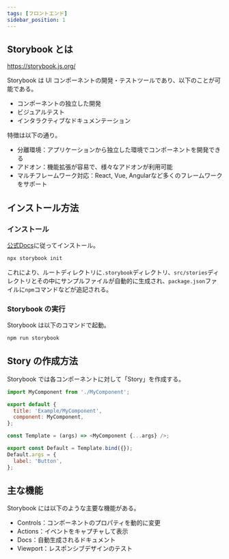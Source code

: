```yaml
---
tags: [フロントエンド]
sidebar_position: 1
---
```


## Storybook とは
https://storybook.js.org/

Storybook は UI コンポーネントの開発・テストツールであり、以下のことが可能である。

- コンポーネントの独立した開発
- ビジュアルテスト
- インタラクティブなドキュメンテーション

特徴は以下の通り。

- 分離環境：アプリケーションから独立した環境でコンポーネントを開発できる
- アドオン：機能拡張が容易で、様々なアドオンが利用可能
- マルチフレームワーク対応：React, Vue, Angularなど多くのフレームワークをサポート

## インストール方法
### インストール
[公式Docs](https://storybook.js.org/docs/get-started/install)に従ってインストール。

```sh
npx storybook init
```

これにより、ルートディレクトリに`.storybook`ディレクトリ、`src/stories`ディレクトリとその中にサンプルファイルが自動的に生成され、`package.json`ファイルに`npm`コマンドなどが追記される。

### Storybook の実行
Storybook は以下のコマンドで起動。

```sh
npm run storybook
```

## Story の作成方法
Storybook では各コンポーネントに対して「Story」を作成する。

```js
import MyComponent from './MyComponent';

export default {
  title: 'Example/MyComponent',
  component: MyComponent,
};

const Template = (args) => <MyComponent {...args} />;

export const Default = Template.bind({});
Default.args = {
  label: 'Button',
};
```

## 主な機能
Storybook には以下のような主要な機能がある。

- Controls：コンポーネントのプロパティを動的に変更
- Actions：イベントをキャプチャして表示
- Docs：自動生成されるドキュメント
- Viewport：レスポンシブデザインのテスト

